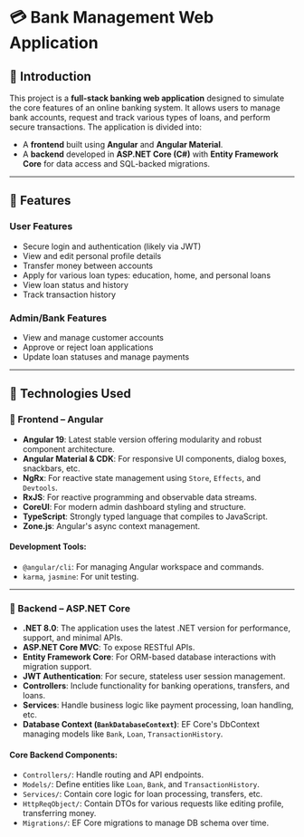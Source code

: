# 💳 Bank Management Web Application

## 📝 Introduction

This project is a **full-stack banking web application** designed to simulate the core features of an online banking system. It allows users to manage bank accounts, request and track various types of loans, and perform secure transactions. The application is divided into:

- A **frontend** built using **Angular** and **Angular Material**.
- A **backend** developed in **ASP.NET Core (C#)** with **Entity Framework Core** for data access and SQL-backed migrations.

---

## 🌟 Features

### User Features
- Secure login and authentication (likely via JWT)
- View and edit personal profile details
- Transfer money between accounts
- Apply for various loan types: education, home, and personal loans
- View loan status and history
- Track transaction history

### Admin/Bank Features
- View and manage customer accounts
- Approve or reject loan applications
- Update loan statuses and manage payments

---

## 🧰 Technologies Used

### 🔹 Frontend – Angular

- **Angular 19**: Latest stable version offering modularity and robust component architecture.
- **Angular Material & CDK**: For responsive UI components, dialog boxes, snackbars, etc.
- **NgRx**: For reactive state management using `Store`, `Effects`, and `Devtools`.
- **RxJS**: For reactive programming and observable data streams.
- **CoreUI**: For modern admin dashboard styling and structure.
- **TypeScript**: Strongly typed language that compiles to JavaScript.
- **Zone.js**: Angular's async context management.

#### Development Tools:
- `@angular/cli`: For managing Angular workspace and commands.
- `karma`, `jasmine`: For unit testing.

---

### 🔹 Backend – ASP.NET Core

- **.NET 8.0**: The application uses the latest .NET version for performance, support, and minimal APIs.
- **ASP.NET Core MVC**: To expose RESTful APIs.
- **Entity Framework Core**: For ORM-based database interactions with migration support.
- **JWT Authentication**: For secure, stateless user session management.
- **Controllers**: Include functionality for banking operations, transfers, and loans.
- **Services**: Handle business logic like payment processing, loan handling, etc.
- **Database Context (`BankDatabaseContext`)**: EF Core's DbContext managing models like `Bank`, `Loan`, `TransactionHistory`.

#### Core Backend Components:
- `Controllers/`: Handle routing and API endpoints.
- `Models/`: Define entities like `Loan`, `Bank`, and `TransactionHistory`.
- `Services/`: Contain core logic for loan processing, transfers, etc.
- `HttpReqObject/`: Contain DTOs for various requests like editing profile, transferring money.
- `Migrations/`: EF Core migrations to manage DB schema over time.
